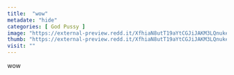 ```yaml
---
title:  "wow"
metadate: "hide"
categories: [ God Pussy ]
image: "https://external-preview.redd.it/XfhiaN8utT19aYtCGJiJAKM3LQnukej4byGy9Hs5_Kc.jpg?auto=webp&s=72da6b11fbe2ca4da18fe9cfd231d8b885dddaac"
thumb: "https://external-preview.redd.it/XfhiaN8utT19aYtCGJiJAKM3LQnukej4byGy9Hs5_Kc.jpg?width=1080&crop=smart&auto=webp&s=c88615a8fb1066dbe74b9864ab725c533812789d"
visit: ""
---
```

wow
